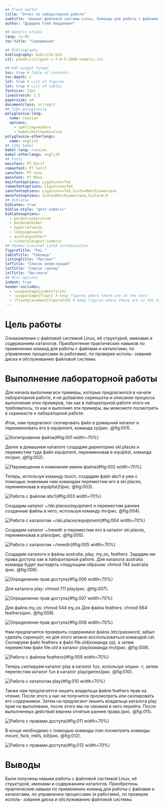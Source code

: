 ```yaml
---
## Front matter
title: "Отчет по лабораторной работе"
subtitle: "Анализ файловой системы Linux. Команды для работы с файлами и каталогами"
author: "Дудырев Глеб Андреевич"

## Generic otions
lang: ru-RU
toc-title: "Содержание"

## Bibliography
bibliography: bib/cite.bib
csl: pandoc/csl/gost-r-7-0-5-2008-numeric.csl

## Pdf output format
toc: true # Table of contents
toc-depth: 2
lof: true # List of figures
lot: true # List of tables
fontsize: 12pt
linestretch: 1.5
papersize: a4
documentclass: scrreprt
## I18n polyglossia
polyglossia-lang:
  name: russian
  options:
	- spelling=modern
	- babelshorthands=true
polyglossia-otherlangs:
  name: english
## I18n babel
babel-lang: russian
babel-otherlangs: english
## Fonts
mainfont: PT Serif
romanfont: PT Serif
sansfont: PT Sans
monofont: PT Mono
mainfontoptions: Ligatures=TeX
romanfontoptions: Ligatures=TeX
sansfontoptions: Ligatures=TeX,Scale=MatchLowercase
monofontoptions: Scale=MatchLowercase,Scale=0.9
## Biblatex
biblatex: true
biblio-style: "gost-numeric"
biblatexoptions:
  - parentracker=true
  - backend=biber
  - hyperref=auto
  - language=auto
  - autolang=other*
  - citestyle=gost-numeric
## Pandoc-crossref LaTeX customization
figureTitle: "Рис."
tableTitle: "Таблица"
listingTitle: "Листинг"
lofTitle: "Список иллюстраций"
lotTitle: "Список таблиц"
lolTitle: "Листинги"
## Misc options
indent: true
header-includes:
  - \usepackage{indentfirst}
  - \usepackage{float} # keep figures where there are in the text
  - \floatplacement{figure}{H} # keep figures where there are in the text
---
```


# Цель работы

Ознакомление с файловой системой Linux, её структурой, именами и содержанием
каталогов. Приобретение практических навыков по применению команд для работы
с файлами и каталогами, по управлению процессами (и работами), по проверке исполь-
зования диска и обслуживанию файловой системы.

# Выполнение лабораторной работы

Для начала выполним все примеры, которые предлагаются в начале лабораторной работе, я не добавляю скриншоты и описание процесса выполнения этих примеров, так как в лабораторной работе этого не требовалось, то как я выполнял эти примеры, вы моможете посмотреть в скринкасте к лабораторной работе.

Итак, нам предлагают скопировать файл в домашний каталог и переименовать его в equipment, команда cp(рис. @fig:001).

![Копипрование файла](image/1.jpg){#fig:001 width=70%}

Далее в домашнем каталоге создадим директорию ski.places и переместим туда файл equipment, переименовав в equiplist, команда mv(рис. @fig:002).

![Перемещение и изменение имени файла](image/2.jpg){#fig:002 width=70%}

Теперь, используя команду touch, создадим файл abc1 и уже с помощью знакомым нам командам переместим его в ski.places, переименовав в equiplist2(рис. @fig:003).

![Работа с файлом abc1](image/3.jpg){#fig:003 width=70%}

Создадим каталог ~/ski.places/equipment и переместим раннее созданные файлы в него, используя команду mv(рис. @fig:004).

![Работа с каталогом ~/ski.places/equipment](image/4.jpg){#fig:004 width=70%}

Создадим каталог ~/newdir и переместим его в каталог ski.places, переименовав в plans(рис. @fig:005).

![Работа с каталогом ~/newdir](image/5.jpg){#fig:005 width=70%}

Создадим каталоги и файлы australia, play, my_os, feathers. Зададим им права доступа как в лабораторной работе.
Для каталога australia команда будет выглядеть следующим образом: chmod 744 australia (рис. @fig:006).

![Определение прав доступа](image/6.jpg){#fig:006 width=70%}

Для каталога play: chmod 711 play(рис. @fig:007).

![Определение прав доступа](image/7.jpg){#fig:007 width=70%}

Для файла my_os: chmod 544 my_os
Для файла feathers: chmod 664 feathers(рис. @fig:008).

![Определение прав доступа](image/8.jpg){#fig:008 width=70%}

Нам предлагается проверить содержимое файла /etc/password, забыл сделать скриншот, но для этого можно воспользоваться командой cat.
Скопируем файл feathers в файл file.old(команда cp), а затем переместим файл file.old в каталог play(команда mv)(рис. @fig:009).

![Работа с файлом feathers](image/9.jpg){#fig:009 width=70%}

Теперь скопируем каталог play в каталог fun, используя опцию -r, затем перепестим каталог fun в каталог play/games(рис. @fig:010).

![Работа с каталогом play](image/10.jpg){#fig:010 width=70%}

Также нам предлагается лишить владельца файла feathers прав на чтение. После этого у нас не получится просмотреть или скопировать его содержимое.
Затем на предлагают лишить владельца каталога play прав на выполнение, после этого мы не сможем в него перейти.
После выполненных действий вернем отнятые раннее права.(рис. @fig:011).

![Работа с правами доступа](image/11.jpg){#fig:011 width=70%}

В конце необходимо с помощью команды man посмотреть команды mount, fsck, mkfs, kill(рис. @fig:012).

![Работа с правами доступа](image/12.jpg){#fig:012 width=70%}

# Выводы

Были получены навыки работы с файловой системой Linux, её структурой, именами и содержанием
каталогов. Приобретены практические навыки по применению команд для работы
с файлами и каталогами, по управлению процессами (и работами), по проверке исполь-
зования диска и обслуживанию файловой системы.



